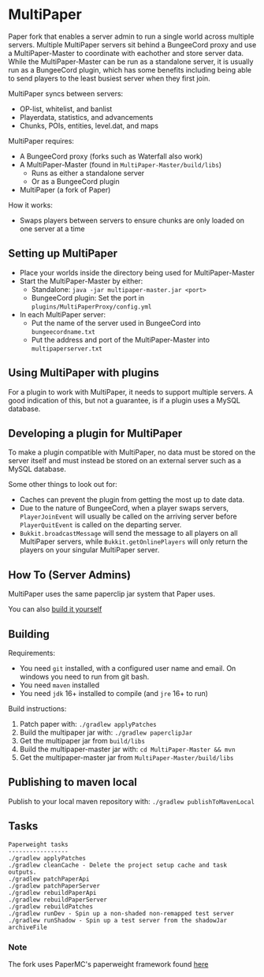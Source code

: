 MultiPaper
==

Paper fork that enables a server admin to run a single world across multiple
servers. Multiple MultiPaper servers sit behind a BungeeCord proxy and use a
MultiPaper-Master to coordinate with eachother and store server data. While the
MultiPaper-Master can be run as a standalone server, it is usually run as a
BungeeCord plugin, which has some benefits including being able to send players
to the least busiest server when they first join.

MultiPaper syncs between servers:
  
  * OP-list, whitelist, and banlist
  * Playerdata, statistics, and advancements
  * Chunks, POIs, entities, level.dat, and maps
  
MultiPaper requires:
  * A BungeeCord proxy (forks such as Waterfall also work)
  * A MultiPaper-Master (found in `MultiPaper-Master/build/libs`)
    * Runs as either a standalone server
    * Or as a BungeeCord plugin
  * MultiPaper (a fork of Paper)
  
How it works:
  * Swaps players between servers to ensure chunks are only loaded on one server
    at a time
  
Setting up MultiPaper
------
  * Place your worlds inside the directory being used for MultiPaper-Master
  * Start the MultiPaper-Master by either:
    * Standalone: `java -jar multipaper-master.jar <port>`
    * BungeeCord plugin: Set the port in `plugins/MultiPaperProxy/config.yml`
  * In each MultiPaper server:
    * Put the name of the server used in BungeeCord into `bungeecordname.txt`
    * Put the address and port of the MultiPaper-Master into `multipaperserver.txt`
  
Using MultiPaper with plugins
------
For a plugin to work with MultiPaper, it needs to support multiple servers. A
good indication of this, but not a guarantee, is if a plugin uses a MySQL
database.

Developing a plugin for MultiPaper
------
To make a plugin compatible with MultiPaper, no data must be stored on the
server itself and must instead be stored on an external server such as a MySQL
database.

Some other things to look out for:

  * Caches can prevent the plugin from getting the most up to date data.
  * Due to the nature of BungeeCord, when a player swaps servers, 
    `PlayerJoinEvent` will usually be called on the arriving server before
    `PlayerQuitEvent` is called on the departing server.
  * `Bukkit.broadcastMessage` will send the message to all players on all
    MultiPaper servers, while `Bukkit.getOnlinePlayers` will only return the
    players on your singular MultiPaper server.

## How To (Server Admins)
MultiPaper uses the same paperclip jar system that Paper uses.

You can also [build it yourself](https://github.com/PureGero/MultiPaper#building)

## Building
Requirements:
- You need `git` installed, with a configured user name and email. 
   On windows you need to run from git bash.
- You need `maven` installed
- You need `jdk` 16+ installed to compile (and `jre` 16+ to run)

Build instructions:
1. Patch paper with: `./gradlew applyPatches`
2. Build the multipaper jar with: `./gradlew paperclipJar`
3. Get the multipaper jar from `build/libs`
4. Build the multipaper-master jar with: `cd MultiPaper-Master && mvn`
5. Get the multipaper-master jar from `MultiPaper-Master/build/libs`

## Publishing to maven local
Publish to your local maven repository with: `./gradlew publishToMavenLocal`

## Tasks

```
Paperweight tasks
-----------------
./gradlew applyPatches
./gradlew cleanCache - Delete the project setup cache and task outputs.
./gradlew patchPaperApi
./gradlew patchPaperServer
./gradlew rebuildPaperApi
./gradlew rebuildPaperServer
./gradlew rebuildPatches
./gradlew runDev - Spin up a non-shaded non-remapped test server
./gradlew runShadow - Spin up a test server from the shadowJar archiveFile
```

### Note

The fork uses PaperMC's paperweight framework found [here](https://github.com/PaperMC/paperweight)

